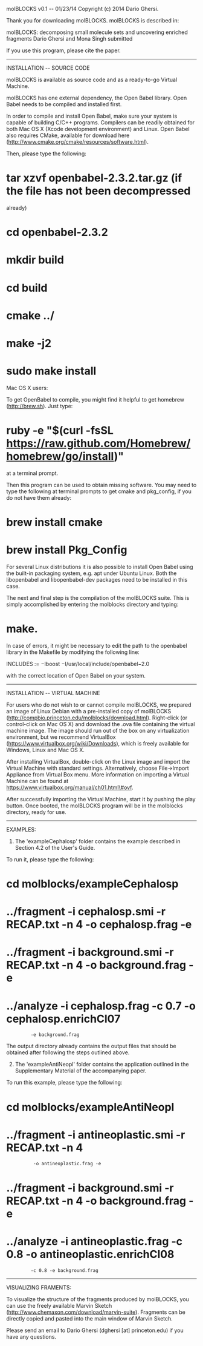 molBLOCKS v0.1 -- 01/23/14
Copyright (c) 2014  Dario Ghersi.

Thank you for downloading molBLOCKS. molBLOCKS is
described in:

molBLOCKS: decomposing small molecule sets and uncovering enriched fragments
Dario Ghersi and Mona Singh
submitted

If you use this program, please cite the paper.

-----------------------------------------------------------------------------

INSTALLATION -- SOURCE CODE

molBLOCKS is available as source code and as a ready-to-go Virtual Machine.

molBLOCKS has one external dependency, the Open Babel library.
Open Babel needs to be compiled and installed first.

In order to compile and install Open Babel, make sure your system is
capable of building C/C++ programs. Compilers can be readily obtained
for both Mac OS X (Xcode development environment) and Linux.
Open Babel also requires CMake, available for download here
(http://www.cmake.org/cmake/resources/software.html).

Then, please type the following:

# tar xzvf openbabel-2.3.2.tar.gz (if the file has not been decompressed
already)
# cd openbabel-2.3.2
# mkdir build
# cd build
# cmake ../
# make -j2
# sudo make install

Mac OS X users:

To get OpenBabel to compile, you might find it helpful to get homebrew (http://brew.sh).
Just type:

# ruby -e "$(curl -fsSL https://raw.github.com/Homebrew/homebrew/go/install)"

at a terminal prompt.

Then this program can be used to obtain missing software.
You may need to type the following at terminal prompts to get cmake and pkg_config,
if you do not have them already:

# brew install cmake

# brew install Pkg_Config

For several Linux distributions it is also possible to install
Open Babel using the built-in packaging system, e.g. apt under
Ubuntu Linux. Both the libopenbabel and libopenbabel-dev packages
need to be installed in this case.

The next and final step is the compilation of the molBLOCKS suite.
This is simply accomplished by entering the molblocks directory and
typing:

# make.

In case of errors, it might be necessary to edit the path to the
openbabel library in the Makefile by modifying the following line:

INCLUDES := −Iboost −I/usr/local/include/openbabel−2.0

with the correct location of Open Babel on your system.

-----------------------------------------------------------------------------

INSTALLATION -- VIRTUAL MACHINE

For users who do not wish to or cannot compile molBLOCKS, we prepared an
image of Linux Debian with a pre-installed copy of molBLOCKS 
(http://compbio.princeton.edu/molblocks/download.html).
Right-click (or control-click on Mac OS X) and download the .ova file
containing the virtual machine image.
The image should run out of the box on any virtualization environment,
but we recommend VirtualBox (https://www.virtualbox.org/wiki/Downloads),
which is freely available for Windows, Linux and Mac OS X.

After installing VirtualBox, double-click on the Linux image and 
import the Virtual Machine with standard settings. Alternatively,
choose File->Import Appliance from Virtual Box menu.
More information on importing a Virtual Machine can be found at
https://www.virtualbox.org/manual/ch01.html\#ovf.

After successfully importing the Virtual Machine, start it by pushing the
play button. Once booted, the molBLOCKS program will be in the
molblocks directory, ready for use.

-----------------------------------------------------------------------------

EXAMPLES:

1. The 'exampleCephalosp' folder contains the example described in 
Section 4.2 of the User's Guide.

To run it, please type the following:

# cd molblocks/exampleCephalosp
#
# ../fragment -i cephalosp.smi -r RECAP.txt -n 4 -o cephalosp.frag -e
# ../fragment -i background.smi -r RECAP.txt -n 4 -o background.frag -e
#
# ../analyze -i cephalosp.frag -c 0.7 -o cephalosp.enrichCl07
             -e background.frag

The output directory already contains the output files that should be
obtained after following the steps outlined above.


2. The 'exampleAntiNeopl' folder contains the application outlined in
the Supplementary Material of the accompanying paper.

To run this example, please type the following:

# cd molblocks/exampleAntiNeopl
#
# ../fragment -i antineoplastic.smi -r RECAP.txt -n 4
              -o antineoplastic.frag -e
# ../fragment -i background.smi -r RECAP.txt -n 4 -o background.frag -e
#
# ../analyze -i antineoplastic.frag -c 0.8 -o antineoplastic.enrichCl08
             -c 0.8 -e background.frag

-----------------------------------------------------------------------------

VISUALIZING FRAMENTS:

To visualize the structure of the fragments produced by molBLOCKS,
you can use the freely available Marvin Sketch
(http://www.chemaxon.com/download/marvin-suite).
Fragments can be directly copied and pasted into the main window of
Marvin Sketch.


Please send an email to Dario Ghersi (dghersi [at] princeton.edu) if you
have any questions.

